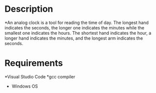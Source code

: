 # Description
*An analog clock is a tool for reading the time of day. The longest hand indicates the seconds, the longer one indicates the minutes while the smallest one indicates the hours. The shortest hand indicates the hour, a longer hand indicates the minutes, and the longest arm indicates the seconds.

# Requirements
 *Visual Studio Code
 *gcc compiler
 * Windows OS
